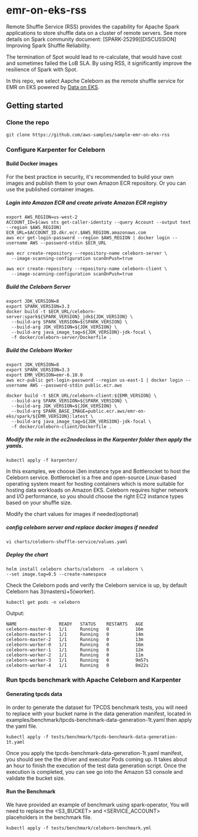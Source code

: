 # emr-on-eks-rss

Remote Shuffle Service (RSS) provides the capability for Apache Spark applications to store shuffle data on a cluster of remote servers. See more details on Spark community document: [SPARK-25299][DISCUSSION] Improving Spark Shuffle Reliability.

The termination of Spot would lead to re-calculate, that would have cost and sometimes failed the LoB SLA. By using RSS, it significantly improve the resilience of Spark with Spot.

In this repo, we select Aapche Celeborn as the remote shuffle service for EMR on EKS powered by [Data on EKS](https://awslabs.github.io/data-on-eks/).


## Getting started

### Clone the repo

```shell
git clone https://github.com/aws-samples/sample-emr-on-eks-rss
```

### Configure Karpenter for Celeborn


#### Build Docker images

For the best practice in security, it's recommended to build your own images and publish them to your own Amazon ECR repository. Or you can use the published container images.


##### Login into Amazon ECR and create private Amazon ECR registry

```shell
export AWS_REGION=us-west-2
ACCOUNT_ID=$(aws sts get-caller-identity --query Account --output text --region $AWS_REGION)
ECR_URL=$ACCOUNT_ID.dkr.ecr.$AWS_REGION.amazonaws.com
aws ecr get-login-password --region $AWS_REGION | docker login --username AWS --password-stdin $ECR_URL

aws ecr create-repository --repository-name celeborn-server \
  --image-scanning-configuration scanOnPush=true
  
aws ecr create-repository --repository-name celeborn-client \
  --image-scanning-configuration scanOnPush=true
```

##### Build the Celeborn Server

```shell
export JDK_VERSION=8 
export SPARK_VERSION=3.3
docker build -t $ECR_URL/celeborn-server:spark${SPARK_VERSION}_jdk${JDK_VERSION} \
  --build-arg SPARK_VERSION=${SPARK_VERSION} \
  --build-arg JDK_VERSION=${JDK_VERSION} \
  --build-arg java_image_tag=${JDK_VERSION}-jdk-focal \
  -f docker/celeborn-server/Dockerfile .
```

##### Build the Celeborn Worker

```shell
export JDK_VERSION=8
export SPARK_VERSION=3.3
export EMR_VERSION=emr-6.10.0
aws ecr-public get-login-password --region us-east-1 | docker login --username AWS --password-stdin public.ecr.aws

docker build -t $ECR_URL/celeborn-client:${EMR_VERSION} \
  --build-arg SPARK_VERSION=${SPARK_VERSION} \
  --build-arg JDK_VERSION=${JDK_VERSION} \
  --build-arg SPARK_BASE_IMAGE=public.ecr.aws/emr-on-eks/spark/${EMR_VERSION}:latest \
  --build-arg java_image_tag=${JDK_VERSION}-jdk-focal \
  -f docker/celeborn-client/Dockerfile .
```

##### Modify the role in the ec2nodeclass in the Karpenter folder then apply the yamls.

```shell
kubectl apply -f karpenter/
```

In this examples, we choose i3en  instance type and Bottlerocket to host the Celeborn service. Bottlerocket is a free and open-source Linux-based operating system meant for hosting containers which is more suitable for hosting data workloads on Amazon EKS. Celeborn requires higher network and I/O performance, so you should choose the right EC2 instance types based on your shuffle size.
 
Modify the chart values for images if needed(optional)

##### config celeborn server and replace docker images if needed
```shell
vi charts/celeborn-shuffle-service/values.yaml
```

##### Deploy the chart

```shell
helm install celeborn charts/celeborn  -n celeborn \
--set image.tag=0.5 --create-namespace 
```

Check the Celeborn pods and verify the Celeborn service is up, by default Celeborn has 3(masters)+5(worker).

```shell
kubectl get pods -n celeborn
```

Output:
```shell
NAME                READY   STATUS    RESTARTS   AGE
celeborn-master-0   1/1     Running   0          16m
celeborn-master-1   1/1     Running   0          14m
celeborn-master-2   1/1     Running   0          13m
celeborn-worker-0   1/1     Running   0          16m
celeborn-worker-1   1/1     Running   0          12m
celeborn-worker-2   1/1     Running   0          11m
celeborn-worker-3   1/1     Running   0          9m57s
celeborn-worker-4   1/1     Running   0          8m22s
```

### Run tpcds benchmark with Apache Celeborn and Karpenter 

#### Generating tpcds data

In order to generate the dataset for TPCDS benchmark tests, you will need to replace <REPLACE-WITH-YOUR-S3BUCKET-NAME> with your bucket name in the data generation manifest, located in examples/benchmark/tpcds-benchmark-data-generation-1t.yaml then apply the yaml file.

```shell
kubectl apply -f tests/benchmark/tpcds-benchmark-data-generation-1t.yaml
```
Once you apply the tpcds-benchmark-data-generation-1t.yaml manifest, you should see the the driver and executor Pods coming up. It takes about an hour to finish the execution of the test data generation script. Once the execution is completed, you can see go into the Amazon S3 console and validate the bucket size.

#### Run the Benchmark

We have provided an example of benchmark using spark-operator, You will need to replace the <S3_BUCKET> and <SERVICE_ACCOUNT> placeholders in the benchmark file.
```shell
kubectl apply -f tests/benchmark/celeborn-benchmark.yml
```
